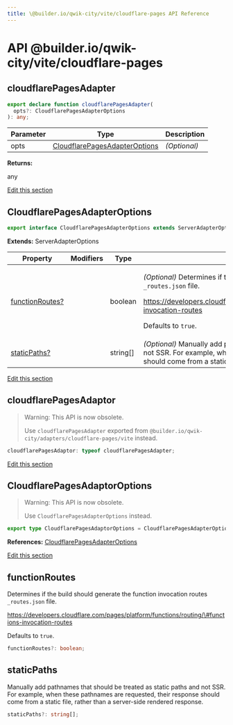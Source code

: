 ```yaml
---
title: \@builder.io/qwik-city/vite/cloudflare-pages API Reference
---
```


# **API** @builder.io/qwik-city/vite/cloudflare-pages

<h2 id="cloudflarepagesadapter" data-kind="function" data-kind-label="F"><a aria-hidden="true" tabindex="-1" href="#cloudflarepagesadapter"><span class="icon icon-link"></span></a>cloudflarePagesAdapter </h2>

```typescript
export declare function cloudflarePagesAdapter(
  opts?: CloudflarePagesAdapterOptions
): any;
```

| Parameter | Type                                                            | Description  |
| --------- | --------------------------------------------------------------- | ------------ |
| opts      | [CloudflarePagesAdapterOptions](#cloudflarepagesadapteroptions) | _(Optional)_ |

**Returns:**

any

<p class="api-edit"><a href="https://github.com/BuilderIO/qwik/tree/main/packages/qwik-city/adapters/cloudflare-pages/vite/index.ts" target="_blanks">Edit this section</a></p>

<h2 id="cloudflarepagesadapteroptions" data-kind="interface" data-kind-label="I"><a aria-hidden="true" tabindex="-1" href="#cloudflarepagesadapteroptions"><span class="icon icon-link"></span></a>CloudflarePagesAdapterOptions </h2>

```typescript
export interface CloudflarePagesAdapterOptions extends ServerAdapterOptions
```

**Extends:** ServerAdapterOptions

| Property                                                         | Modifiers | Type       | Description                                                                                                                                                                                                                                                             |
| ---------------------------------------------------------------- | --------- | ---------- | ----------------------------------------------------------------------------------------------------------------------------------------------------------------------------------------------------------------------------------------------------------------------- |
| [functionRoutes?](#cloudflarepagesadapteroptions-functionroutes) |           | boolean    | <p>_(Optional)_ Determines if the build should generate the function invocation routes <code>\_routes.json</code> file.</p><p>https://developers.cloudflare.com/pages/platform/functions/routing/\#functions-invocation-routes</p><p>Defaults to <code>true</code>.</p> |
| [staticPaths?](#cloudflarepagesadapteroptions-staticpaths)       |           | string\[\] | _(Optional)_ Manually add pathnames that should be treated as static paths and not SSR. For example, when these pathnames are requested, their response should come from a static file, rather than a server-side rendered response.                                    |

<p class="api-edit"><a href="https://github.com/BuilderIO/qwik/tree/main/packages/qwik-city/adapters/cloudflare-pages/vite/index.ts" target="_blanks">Edit this section</a></p>

<h2 id="cloudflarepagesadaptor" data-kind="variable" data-kind-label="V"><a aria-hidden="true" tabindex="-1" href="#cloudflarepagesadaptor"><span class="icon icon-link"></span></a>cloudflarePagesAdaptor </h2>

> Warning: This API is now obsolete.
>
> Use `cloudflarePagesAdapter` exported from `@builder.io/qwik-city/adapters/cloudflare-pages/vite` instead.

```typescript
cloudflarePagesAdaptor: typeof cloudflarePagesAdapter;
```

<p class="api-edit"><a href="https://github.com/BuilderIO/qwik/tree/main/packages/qwik-city/adapters/cloudflare-pages/vite/index.ts" target="_blanks">Edit this section</a></p>

<h2 id="cloudflarepagesadaptoroptions" data-kind="type-alias" data-kind-label="T"><a aria-hidden="true" tabindex="-1" href="#cloudflarepagesadaptoroptions"><span class="icon icon-link"></span></a>CloudflarePagesAdaptorOptions </h2>

> Warning: This API is now obsolete.
>
> Use `CloudflarePagesAdapterOptions` instead.

```typescript
export type CloudflarePagesAdaptorOptions = CloudflarePagesAdapterOptions;
```

**References:** [CloudflarePagesAdapterOptions](#cloudflarepagesadapteroptions)

<p class="api-edit"><a href="https://github.com/BuilderIO/qwik/tree/main/packages/qwik-city/adapters/cloudflare-pages/vite/index.ts" target="_blanks">Edit this section</a></p>

<h2 id="cloudflarepagesadapteroptions-functionroutes" data-kind="property-signature" data-kind-label="P"><a aria-hidden="true" tabindex="-1" href="#cloudflarepagesadapteroptions-functionroutes"><span class="icon icon-link"></span></a>functionRoutes </h2>

Determines if the build should generate the function invocation routes `_routes.json` file.

https://developers.cloudflare.com/pages/platform/functions/routing/\#functions-invocation-routes

Defaults to `true`.

```typescript
functionRoutes?: boolean;
```

<h2 id="cloudflarepagesadapteroptions-staticpaths" data-kind="property-signature" data-kind-label="P"><a aria-hidden="true" tabindex="-1" href="#cloudflarepagesadapteroptions-staticpaths"><span class="icon icon-link"></span></a>staticPaths </h2>

Manually add pathnames that should be treated as static paths and not SSR. For example, when these pathnames are requested, their response should come from a static file, rather than a server-side rendered response.

```typescript
staticPaths?: string[];
```
